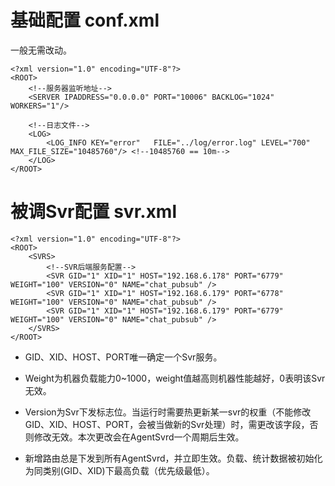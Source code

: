 # 基础配置 conf.xml

一般无需改动。

```
<?xml version="1.0" encoding="UTF-8"?>
<ROOT>
	<!--服务器监听地址-->
	<SERVER IPADDRESS="0.0.0.0" PORT="10006" BACKLOG="1024" WORKERS="1"/>

	<!--日志文件-->
	<LOG>
		<LOG_INFO KEY="error"	FILE="../log/error.log" LEVEL="700" MAX_FILE_SIZE="10485760"/> <!--10485760 == 10m-->
	</LOG>
</ROOT>
```


# 被调Svr配置 svr.xml

```
<?xml version="1.0" encoding="UTF-8"?>
<ROOT>
	<SVRS>
		<!--SVR后端服务配置-->
		<SVR GID="1" XID="1" HOST="192.168.6.178" PORT="6779" WEIGHT="100" VERSION="0" NAME="chat_pubsub" />
		<SVR GID="1" XID="1" HOST="192.168.6.179" PORT="6778" WEIGHT="100" VERSION="0" NAME="chat_pubsub" />
		<SVR GID="1" XID="1" HOST="192.168.6.179" PORT="6779" WEIGHT="100" VERSION="0" NAME="chat_pubsub" />
	</SVRS>
</ROOT>
```

* GID、XID、HOST、PORT唯一确定一个Svr服务。

* Weight为机器负载能力0~1000，weight值越高则机器性能越好，0表明该Svr无效。

* Version为Svr下发标志位。当运行时需要热更新某一svr的权重（不能修改GID、XID、HOST、PORT，会被当做新的Svr处理）时，需更改该字段，否则修改无效。本次更改会在AgentSvrd一个周期后生效。

* 新增路由总是下发到所有AgentSvrd，并立即生效。负载、统计数据被初始化为同类别(GID、XID)下最高负载（优先级最低）。
